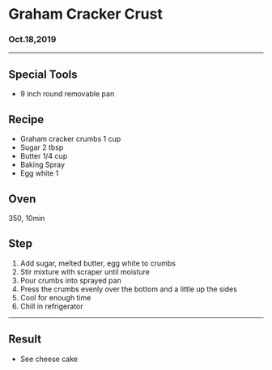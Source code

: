 # Graham Cracker Crust

### Oct.18,2019

---
## Special Tools

- 9 inch round removable pan

## Recipe

- Graham cracker crumbs 1 cup
- Sugar 2 tbsp
- Butter 1/4 cup
- Baking Spray
- Egg white 1

## Oven
350, 10min

## Step
1. Add sugar, melted butter, egg white to crumbs
2. Stir mixture with scraper until moisture
3. Pour crumbs into sprayed pan
4. Press the crumbs evenly over the bottom and a little up the sides
5. Cool for enough time
6. Chill in refrigerator

---
## Result
- See cheese cake